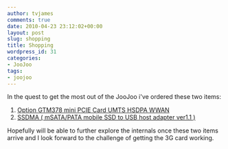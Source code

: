 ```yaml
---
author: tvjames
comments: true
date: 2010-04-23 23:12:02+00:00
layout: post
slug: shopping
title: Shopping
wordpress_id: 31
categories:
- JooJoo
tags:
- joojoo
---
```


In the quest to get the most out of the JooJoo i've ordered these two items:

  1. [Option GTM378 mini PCIE Card UMTS HSDPA WWAN](http://cgi.ebay.com.au/ws/eBayISAPI.dll?ViewItem&item=290397927239&ssPageName=STRK:MEWNX:IT#shId)
  2. [SSDMA ( mSATA/PATA mobile SSD to USB host adapter ver1.1 )](http://www.hwtools.net/Adapter/SSDMA.html)

Hopefully will be able to further explore the internals once these two items arrive and I look forward to the challenge of getting the 3G card working.
